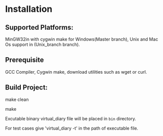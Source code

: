 # Installation

## Supported Platforms:

MinGW32in with cygwin make for Windows(Master branch), Unix and Mac Os support in (Unix_branch branch).

## Prerequisite

GCC Compiler, Cygwin make, download utilities such as wget or curl.


## Build Project:

make clean 

make


Excutable binary virtual_diary file will be placed in `bin` directory.

For test cases give 'virtual_diary -t' in the path of executable file.